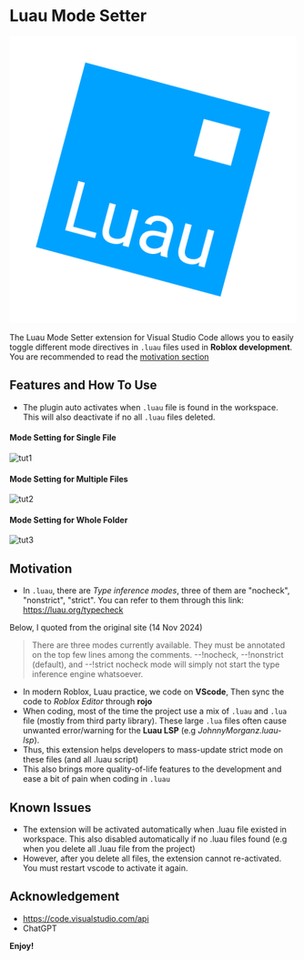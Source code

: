 # Luau Mode Setter

![alt text](luau-icon.png)

The Luau Mode Setter extension for Visual Studio Code allows you to easily toggle different mode directives in `.luau` files used in **Roblox development**. You are recommended to read the [motivation section](#motivation)

## Features and How To Use
- The plugin auto activates when `.luau` file is found in the workspace. This will also deactivate if no all `.luau` files deleted.

####  Mode Setting for Single File
![tut1](https://github.com/user-attachments/assets/8ed3bf94-ff3c-4b03-b774-a71f0a35bbd1)

#### Mode Setting for Multiple Files
![tut2](https://github.com/user-attachments/assets/133383d7-a499-44ea-b708-fcfd40359fc9)

#### Mode Setting for Whole Folder
![tut3](https://github.com/user-attachments/assets/dd6635da-202f-4868-bdd3-c9c0c13ba790)

## Motivation
- In `.luau`, there are *Type inference modes*, three of them are "nocheck", "nonstrict", "strict". You can refer to them through this link: https://luau.org/typecheck

Below, I quoted from the original site (14 Nov 2024)
>There are three modes currently available. They must be annotated on the top few lines among the comments.
>--!nocheck,
--!nonstrict (default), and
--!strict
>nocheck mode will simply not start the type inference engine whatsoever.

- In modern Roblox, Luau practice, we code on **VScode**, Then sync the code to *Roblox Editor* through **rojo**
- When coding, most of the time the project use a mix of `.luau` and `.lua` file (mostly from third party library). These large `.lua` files often cause unwanted error/warning for the **Luau LSP** (e.g *JohnnyMorganz.luau-lsp*).
- Thus, this extension helps developers to mass-update strict mode on these files (and all .luau script)
- This also brings more quality-of-life features to the development and ease a bit of pain when coding in `.luau`

## Known Issues

- The extension will be activated automatically when .luau file existed in workspace. This also disabled automatically if no .luau files found (e.g when you delete all .luau file from the project)
- However, after you delete all files, the extension cannot re-activated. You must restart vscode to activate it again.

## Acknowledgement
- https://code.visualstudio.com/api
- ChatGPT

**Enjoy!**
